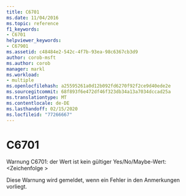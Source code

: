 ```yaml
---
title: C6701
ms.date: 11/04/2016
ms.topic: reference
f1_keywords:
- C6701
helpviewer_keywords:
- C67901
ms.assetid: c48484e2-542c-4f7b-93ea-98c6367cb3d9
author: corob-msft
ms.author: corob
manager: markl
ms.workload:
- multiple
ms.openlocfilehash: a25595261a0d12b092fd6270f92f2ce9d40ede2e
ms.sourcegitcommit: 68f893f6e472df46f323db34a13a7034dccad25a
ms.translationtype: MT
ms.contentlocale: de-DE
ms.lasthandoff: 02/15/2020
ms.locfileid: "77266667"
---
```

# <a name="c6701"></a>C6701
Warnung C6701: der Wert ist kein gültiger Yes/No/Maybe-Wert: \<Zeichenfolge >

 Diese Warnung wird gemeldet, wenn ein Fehler in den Anmerkungen vorliegt.
